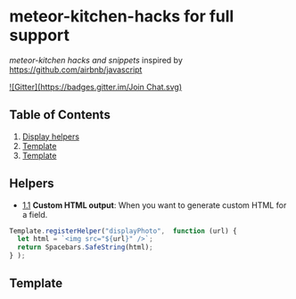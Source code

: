 # meteor-kitchen-hacks for full support

*meteor-kitchen hacks and snippets*
inspired by https://github.com/airbnb/javascript

[![Gitter](https://badges.gitter.im/Join Chat.svg)](https://gitter.im/perak/kitchen-site?utm_source=badge&utm_medium=badge&utm_campaign=pr-badge)


## Table of Contents
1. [Display helpers](#helpers)
1. [Template](#template)
1. [Template](#template)


## Helpers
- [1.1](#1.1) <a name='1.1'></a> **Custom HTML output**: When you want to generate custom HTML for a field.
```javascript
Template.registerHelper("displayPhoto",  function (url) {
  let html = `<img src="${url}" />`;
  return Spacebars.SafeString(html);
} );
```

## Template
